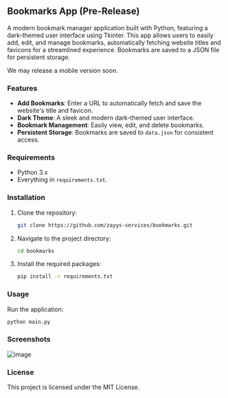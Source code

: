 ## Bookmarks App (Pre-Release)

A modern bookmark manager application built with Python, featuring a dark-themed user interface using Tkinter. This app allows users to easily add, edit, and manage bookmarks, automatically fetching website titles and favicons for a streamlined experience. Bookmarks are saved to a JSON file for persistent storage.

We may release a mobile version soon.

### Features

- **Add Bookmarks**: Enter a URL to automatically fetch and save the website's title and favicon.
- **Dark Theme**: A sleek and modern dark-themed user interface.
- **Bookmark Management**: Easily view, edit, and delete bookmarks.
- **Persistent Storage**: Bookmarks are saved to `data.json` for consistent access.

### Requirements

- Python 3.x
- Everything in `requirements.txt`.

### Installation

1. Clone the repository:
   ```bash
   git clone https://github.com/zayys-services/bookmarks.git
   ```
2. Navigate to the project directory:
   ```bash
   cd bookmarks
   ```
3. Install the required packages:
   ```bash
   pip install -r requirements.txt
   ```

### Usage

Run the application:
```bash
python main.py
```

### Screenshots

![image](https://github.com/zayys-services/bookmarks/assets/112042880/2798777e-6434-4acf-a583-d06de859bbc1)

### License

This project is licensed under the MIT License.
